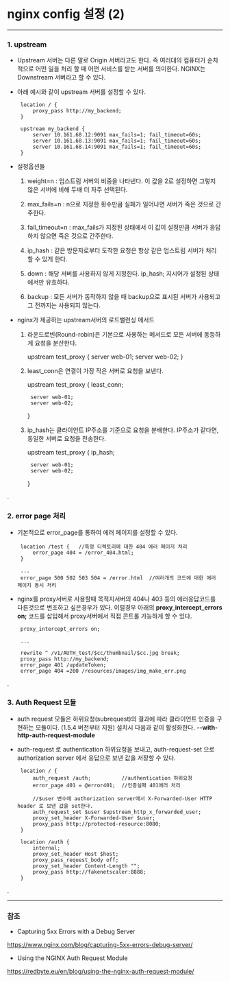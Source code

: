 # nginx config 설정 (2)

***

### 1. upstream

 - Upstream 서버는 다른 말로 Origin 서버라고도 한다. 즉 여러대의 컴퓨터가 순차적으로 어떤 일을 처리 할 때 어떤 서비스를 받는 서버를 의미한다. NGINX는 Downstream 서버라고 할 수 있다.

 - 아래 예시와 같이 upstream 서버를 설정할 수 있다.
 
 
        location / {
            proxy_pass http://my_backend;
        }
    
        upstream my_backend {
            server 10.161.68.12:9091 max_fails=1; fail_timeout=60s;
            server 10.161.68.13:9091 max_fails=1; fail_timeout=60s;
            server 10.161.68.14:9091 max_fails=1; fail_timeout=60s;
        }


 - 설정옵션들
 
    1) weight=n : 업스트림 서버의 비중을 나타낸다. 이 값을 2로 설정하면 그렇지 않은 서버에 비해 두배 더 자주 선택된다.
    
    2) max_fails=n : n으로 지정한 횟수만큼 실패가 일어나면 서버가 죽은 것으로 간주한다.
    
    3) fail_timeout=n : max_fails가 지정된 상태에서 이 값이 설정만큼 서버가 응답하지 않으면 죽은 것으로 간주한다.
    
    4) ip_hash : 같은 방문자로부터 도착한 요청은 항상 같은 업스트림 서버가 처리 할 수 있게 한다.
    
    5) down : 해당 서버를 사용하지 않게 지정한다. ip_hash; 지시어가 설정된 상태에서만 유효하다.
    
    6) backup : 모든 서버가 동작하지 않을 때 backup으로 표시된 서버가 사용되고 그 전까지는 사용되지 않는다.
    
 - nginx가 제공하는 upstream서버의 로드밸런싱 메서드
 
    1) 라운드로빈(Round-robin)은 기본으로 사용하는 메서드로 모든 서버에 동등하게 요청을 분산한다.
        
        upstream test_proxy {
           server web-01;
           server web-02;
        }
        
    2) least_conn은 연결이 가장 작은 서버로 요청을 보낸다.       
       
        upstream test_proxy {
            least_conn;
            
            server web-01;
            server web-02;
        }

    3) ip_hash는 클라이언트 IP주소를 기준으로 요청을 분배한다. IP주소가 같다면, 동일한 서버로 요청을 전송한다.
        
        upstream test_proxy {
            ip_hash; 
        
            server web-01;
            server web-02;
        } 

.

### 2. error page 처리

 - 기본적으로 error_page를 통하여 에러 페이지를 설정할 수 있다.
 
 
        location /test {   //특정 디렉토리에 대한 404 에러 페이지 처리
            error_page 404 = /error_404.html;
        }
        
        ...
        error_page 500 502 503 504 = /error.html  //여러개의 코드에 대한 에러 페이지 동시 처리

 - nginx를 proxy서버로 사용할때 목적지서버의 404나 403 등의 에러응답코드를 다른것으로 변조하고 싶은경우가 있다.
   이럴경우 아래의 **proxy_intercept_errors on;** 코드를 삽입해서 proxy서버에서 직접 콘트롤 가능하게 할 수 있다.


        proxy_intercept_errors on;
        
        ...
        
        rewrite ^ /v1/AUTH_test/$cc/thumbnail/$cc.jpg break;
        proxy_pass http://my_backend;
        error_page 401 /updateToken;
        error_page 404 =200 /resources/images/img_make_err.png

.

### 3. Auth Request 모듈

 - auth request 모듈은 하위요청(subrequest)의 결과에 따라 클라이언트 인증을 구현하는 모듈이다. (1.5.4 버전부터 지원) 설치시 다음과 같이 활성화한다. **--with-http-auth-request-module**

 - auth-request 로 authentication 하위요청을 보내고, auth-request-set 으로 authorization server 에서 응답으로 보낸 값을 저장할 수 있다.
 
 
        location / {
            auth_request /auth;          //authentication 하위요청
            error_page 401 = @error401;  //인증실패 401에러 처리
        
            //$user 변수에 authorization server에서 X-Forwarded-User HTTP header 로 보낸 값을 set한다.
            auth_request_set $user $upstream_http_x_forwarded_user;
            proxy_set_header X-Forwarded-User $user;
            proxy_pass http://protected-resource:8080;
        }
    
        location /auth {
            internal;
            proxy_set_header Host $host;
            proxy_pass_request_body off;
            proxy_set_header Content-Length "";
            proxy_pass http://fakenetscaler:8888;
        }

.
 
***

### 참조

 - Capturing 5xx Errors with a Debug Server

  <https://www.nginx.com/blog/capturing-5xx-errors-debug-server/>

 - Using the NGINX Auth Request Module
 
  <https://redbyte.eu/en/blog/using-the-nginx-auth-request-module/>
